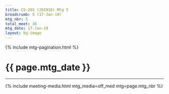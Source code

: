 ```yaml
---
title: CS-205 (201910) Mtg 5
breadcrumb: 5 (17-Jan-19)
mtg_nbr: 5
total_meet: 38
mtg_date: 17-Jan-19
layout: bg-image
---
```

{% include mtg-pagination.html %}
<h1 class="text-center">{{ page.mtg_date }}</h1>
<hr />
{% include meeting-media.html mtg_media=off_med mtg=page.mtg_nbr %}
